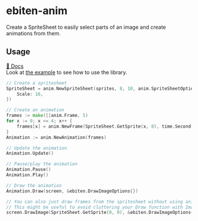 # ebiten-anim

Create a SpriteSheet to easily select parts of an image and create animations from them.


## Usage

[📖 Docs](https://pkg.go.dev/github.com/melonfunction/ebiten-anim)  
Look at [the example](https://github.com/melonfunction/ebiten-anim/tree/master/examples) to see how to use the library.

```go
// Create a spritesheet
SpriteSheet = anim.NewSpriteSheet(sprites, 8, 10, anim.SpriteSheetOptions{
    Scale: 16,
})

// Create an animation
frames := make([]anim.Frame, 5)
for x := 0; x <= 4; x++ {
    frames[x] = anim.NewFrame(SpriteSheet.GetSprite(x, 0), time.Second / 20)
}
Animation := anim.NewAnimation(frames)

// Update the animation
Animation.Update()

// Pause/play the animation
Animation.Pause()
Animation.Play()

// Draw the animation
Animation.Draw(screen, &ebiten.DrawImageOptions{})

// You can also just draw frames from the spritesheet without using animations
// This might be useful to avoid cluttering your Draw function with Image.SubImage
screen.DrawImage(SpriteSheet.GetSprite(0, 0), &ebiten.DrawImageOptions{})

```